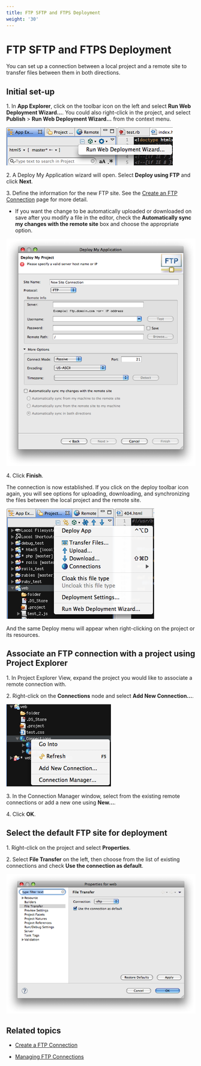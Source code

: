 ```yaml
---
title: FTP SFTP and FTPS Deployment
weight: '30'
---
```


# FTP SFTP and FTPS Deployment

You can set up a connection between a local project and a remote site to transfer files between them in both directions.

## Initial set-up

1\. In **App Explorer**, click on the toolbar icon on the left and select **Run Web Deployment Wizard...**. You could also right-click in the project, and select **Publish** \> **Run Web Deployment Wizard...** from the context menu.

![deployment_menu](./deployment_menu.png)

2\. A Deploy My Application wizard will open. Select **Deploy using FTP** and click **Next**.

3\. Define the information for the new FTP site. See the [Create an FTP Connection](/guide/Axway_Appcelerator_Studio/Axway_Appcelerator_Studio_Guide/Web_Development/Publishing/FTP_SFTP_and_FTPS_Deployment/Create_a_FTP_Connection/) page for more detail.

* If you want the change to be automatically uploaded or downloaded on save after you modify a file in the editor, check the **Automatically sync my changes with the remote site** box and choose the appropriate option.

![ftp_deployment](./ftp_deployment.png)

4\. Click **Finish**.

The connection is now established. If you click on the deploy toolbar icon again, you will see options for uploading, downloading, and synchronizing the files between the local project and the remote site.

![ftp_deploy_after](./ftp_deploy_after.png)

And the same Deploy menu will appear when right-clicking on the project or its resources.

## Associate an FTP connection with a project using Project Explorer

1\. In Project Explorer View, expand the project you would like to associate a remote connection with.

2\. Right-click on the **Connections** node and select **Add New Connection...**.

![add_connection](./add_connection.png)

3\. In the Connection Manager window, select from the existing remote connections or add a new one using **New...**.

4\. Click **OK**.

## Select the default FTP site for deployment

1\. Right-click on the project and select **Properties**.

2\. Select **File Transfer** on the left, then choose from the list of existing connections and check **Use the connection as default**.

![file_transfer_property](./file_transfer_property.png)

## Related topics

* [Create a FTP Connection](/guide/Axway_Appcelerator_Studio/Axway_Appcelerator_Studio_Guide/Web_Development/Publishing/FTP_SFTP_and_FTPS_Deployment/Create_a_FTP_Connection/)

* [Managing FTP Connections](/guide/Axway_Appcelerator_Studio/Axway_Appcelerator_Studio_Guide/Web_Development/Publishing/FTP_SFTP_and_FTPS_Deployment/Managing_FTP_Connections/)
